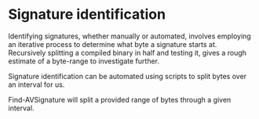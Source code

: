 # Signature identification 

Identifying signatures, whether manually or automated, involves employing an iterative process to determine what 
byte a signature starts at. Recursively splitting a compiled binary in half and testing it, gives a rough estimate of a 
byte-range to investigate further.

Signature identification can be automated using scripts to split bytes over an interval for us. 


Find-AVSignature will split a provided range of bytes through a given interval.

